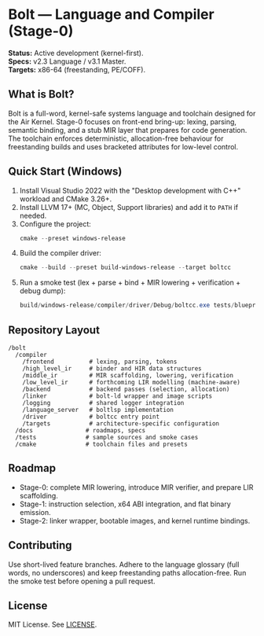 ﻿# Bolt — Language and Compiler (Stage-0)

**Status:** Active development (kernel-first).  
**Specs:** v2.3 Language / v3.1 Master.  
**Targets:** x86-64 (freestanding, PE/COFF).

## What is Bolt?
Bolt is a full-word, kernel-safe systems language and toolchain designed for the Air Kernel. Stage-0 focuses on front-end bring-up: lexing, parsing, semantic binding, and a stub MIR layer that prepares for code generation. The toolchain enforces deterministic, allocation-free behaviour for freestanding builds and uses bracketed attributes for low-level control.

## Quick Start (Windows)
1. Install Visual Studio 2022 with the "Desktop development with C++" workload and CMake 3.26+.
2. Install LLVM 17+ (MC, Object, Support libraries) and add it to `PATH` if needed.
3. Configure the project:
   ```powershell
   cmake --preset windows-release
   ```
4. Build the compiler driver:
   ```powershell
   cmake --build --preset build-windows-release --target boltcc
   ```
5. Run a smoke test (lex + parse + bind + MIR lowering + verification + debug dump):
   ```powershell
   build/windows-release/compiler/driver/Debug/boltcc.exe tests/blueprint_sample.bolt --emit=obj --target=x64-freestanding
   ```

## Repository Layout
```
/bolt
  /compiler
    /frontend          # lexing, parsing, tokens
    /high_level_ir     # binder and HIR data structures
    /middle_ir         # MIR scaffolding, lowering, verification
    /low_level_ir      # forthcoming LIR modelling (machine-aware)
    /backend           # backend passes (selection, allocation)
    /linker            # bolt-ld wrapper and image scripts
    /logging           # shared logger integration
    /language_server   # boltlsp implementation
    /driver            # boltcc entry point
    /targets           # architecture-specific configuration
  /docs               # roadmaps, specs
  /tests              # sample sources and smoke cases
  /cmake              # toolchain files and presets
```

## Roadmap
- Stage-0: complete MIR lowering, introduce MIR verifier, and prepare LIR scaffolding.
- Stage-1: instruction selection, x64 ABI integration, and flat binary emission.
- Stage-2: linker wrapper, bootable images, and kernel runtime bindings.

## Contributing
Use short-lived feature branches. Adhere to the language glossary (full words, no underscores) and keep freestanding paths allocation-free. Run the smoke test before opening a pull request.

## License
MIT License. See [LICENSE](LICENSE).





